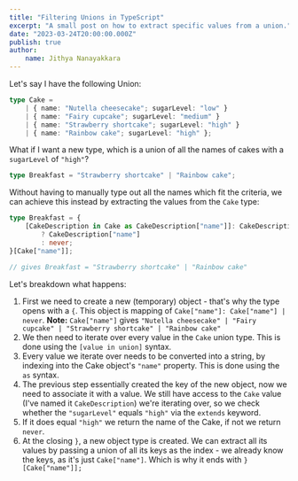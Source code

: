 ```yaml
---
title: "Filtering Unions in TypeScript"
excerpt: "A small post on how to extract specific values from a union."
date: "2023-03-24T20:00:00.000Z"
publish: true
author:
    name: Jithya Nanayakkara
---
```


Let's say I have the following Union:

```typescript
type Cake =
    | { name: "Nutella cheesecake"; sugarLevel: "low" }
    | { name: "Fairy cupcake"; sugarLevel: "medium" }
    | { name: "Strawberry shortcake"; sugarLevel: "high" }
    | { name: "Rainbow cake"; sugarLevel: "high" };
```

What if I want a new type, which is a union of all the names of cakes with a `sugarLevel` of `"high"`?

```typescript
type Breakfast = "Strawberry shortcake" | "Rainbow cake";
```

Without having to manually type out all the names which fit the criteria, we can achieve this instead by extracting the values from the `Cake` type:

```typescript
type Breakfast = {
    [CakeDescription in Cake as CakeDescription["name"]]: CakeDescription["sugarLevel"] extends "high"
        ? CakeDescription["name"]
        : never;
}[Cake["name"]];

// gives Breakfast = "Strawberry shortcake" | "Rainbow cake"
```

Let's breakdown what happens:

1. First we need to create a new (temporary) object - that's why the type opens with a `{`. This object is mapping of `Cake["name"]: Cake["name"] | never`. **Note:** `Cake["name"]` gives `"Nutella cheesecake" | "Fairy cupcake" | "Strawberry shortcake" | "Rainbow cake"`
2. We then need to iterate over every value in the `Cake` union type. This is done using the `[value in union]` syntax.
3. Every value we iterate over needs to be converted into a string, by indexing into the Cake object's `"name"` property. This is done using the `as` syntax.
4. The previous step essentially created the key of the new object, now we need to associate it with a value. We still have access to the `Cake` value (I've named it `CakeDescription`) we're iterating over, so we check whether the `"sugarLevel"` equals `"high"` via the `extends` keyword.
5. If it does equal `"high"` we return the name of the Cake, if not we return `never`.
6. At the closing `}`, a new object type is created. We can extract all its values by passing a union of all its keys as the index - we already know the keys, as it's just `Cake["name"]`. Which is why it ends with `}[Cake["name"]];`
